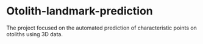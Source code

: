 # Otolith-landmark-prediction
The project focused on the automated prediction of characteristic points on otoliths using 3D data.
